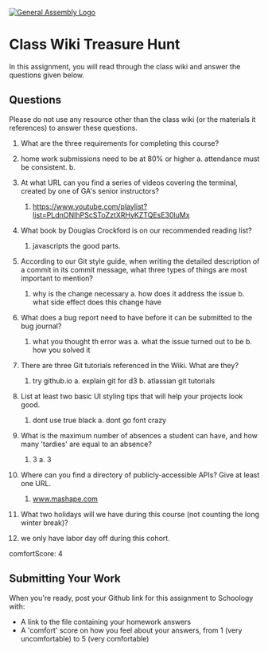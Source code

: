 [![General Assembly Logo](https://camo.githubusercontent.com/1a91b05b8f4d44b5bbfb83abac2b0996d8e26c92/687474703a2f2f692e696d6775722e636f6d2f6b6538555354712e706e67)](https://generalassemb.ly/education/web-development-immersive)

# Class Wiki Treasure Hunt

In this assignment, you will read through the class wiki and answer the
questions given below.

## Questions

Please do not use any resource other than the class wiki
(or the materials it references)
to answer these questions.

1.  What are the three requirements for completing this course?
  1. home work submissions need to be at 80% or higher
  a. attendance must be consistent. 
  b.

2.  At what URL can you find a series of videos covering the terminal, created by one of GA's senior instructors?
    1. https://www.youtube.com/playlist?list=PLdnONIhPScSToZztXRHyKZTQEsE30luMx

3.  What book by Douglas Crockford is on our recommended reading list?
    1. javascripts the good parts. 

4.  According to our Git style guide, when writing the detailed description of a commit in its commit message, what three types of things are most important to mention?
    1. why is the change necessary
    a. how does it address the issue
    b. what side effect does this change have 

5.  What does a bug report need to have before it can be submitted to the bug journal?
    1. what you thought th error was
    a. what the issue turned out to be
    b. how you solved it

6.  There are three Git tutorials referenced in the Wiki. What are they?
    1. try github.io
    a. explain git for d3
    b. atlassian git tutorials

7.  List at least two basic UI styling tips that will help your projects
    look good.
    1. dont use true black 
    a. dont go font crazy

8.  What is the maximum number of absences a student can have, and how many 'tardies' are equal to an absence?
    1. 3
    a. 3
9.  Where can you find a directory of publicly-accessible APIs?
    Give at least one URL.
    1. www.mashape.com

10. What two holidays will we have during this course (not counting the long winter break)?
1. we only have labor day off during this cohort. 

comfortScore: 4

## Submitting Your Work

When you're ready, post your Github link for this assignment to Schoology with:

- A link to the file containing your homework answers
- A 'comfort' score on how you feel about your answers, 
from 1 (very uncomfortable) to 5 (very comfortable)

